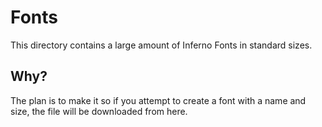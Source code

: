 # Fonts
This directory contains a large amount of Inferno Fonts in standard sizes.

## Why?
The plan is to make it so if you attempt to create a font with a name and size, the file will be downloaded from here.